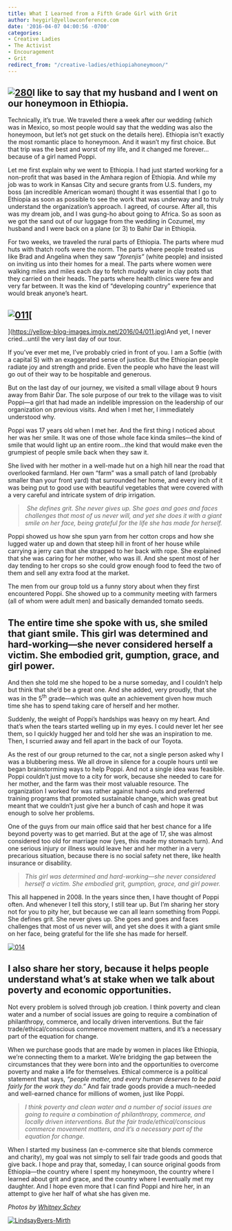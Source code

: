 ```yaml
---
title: What I Learned from a Fifth Grade Girl with Grit
author: heygirl@yellowconference.com
date: '2016-04-07 04:00:56 -0700'
categories:
- Creative Ladies
- The Activist
- Encouragement
- Grit
redirect_from: "/creative-ladies/ethiopiahoneymoon/"
---
```


## [![280](https://yellow-blog-images.imgix.net/2016/04/280.jpg)](https://yellow-blog-images.imgix.net/2016/04/280.jpg)I like to say that my husband and I went on our honeymoon in Ethiopia.

Technically, it’s true. We traveled there a week after our wedding (which was in Mexico, so most people would say that the wedding was also the honeymoon, but let’s not get stuck on the details here). Ethiopia isn’t exactly the most romantic place to honeymoon. And it wasn’t my first choice. But that trip was the best and worst of my life, and it changed me forever…because of a girl named Poppi.

Let me first explain why we went to Ethiopia. I had just started working for a non-profit that was based in the Amhara region of Ethiopia. And while my job was to work in Kansas City and secure grants from U.S. funders, my boss (an incredible American woman) thought it was essential that I go to Ethiopia as soon as possible to see the work that was underway and to truly understand the organization’s approach. I agreed, of course. After all, this was my dream job, and I was gung-ho about going to Africa. So as soon as we got the sand out of our luggage from the wedding in Cozumel, my husband and I were back on a plane (or 3) to Bahir Dar in Ethiopia.

For two weeks, we traveled the rural parts of Ethiopia. The parts where mud huts with thatch roofs were the norm. The parts where people treated us like Brad and Angelina when they saw _“forenjis”_ (white people) and insisted on inviting us into their homes for a meal. The parts where women were walking miles and miles each day to fetch muddy water in clay pots that they carried on their heads. The parts where health clinics were few and very far between. It was the kind of “developing country” experience that would break anyone’s heart.

## [![011](https://yellow-blog-images.imgix.net/2016/04/011.jpg)](https://yellow-blog-images.imgix.net/2016/04/011.jpg)[  
](https://yellow-blog-images.imgix.net/2016/04/011.jpg)And yet, I never cried…until the very last day of our tour.

If you’ve ever met me, I’ve probably cried in front of you. I am a Softie (with a capital S) with an exaggerated sense of justice. But the Ethiopian people radiate joy and strength and pride. Even the people who have the least will go out of their way to be hospitable and generous.

But on the last day of our journey, we visited a small village about 9 hours away from Bahir Dar. The sole purpose of our trek to the village was to visit Poppi—a girl that had made an indelible impression on the leadership of our organization on previous visits. And when I met her, I immediately understood why.

Poppi was 17 years old when I met her. And the first thing I noticed about her was her smile. It was one of those whole face kinda smiles—the kind of smile that would light up an entire room…the kind that would make even the grumpiest of people smile back when they saw it.

She lived with her mother in a well-made hut on a high hill near the road that overlooked farmland. Her own “farm” was a small patch of land (probably smaller than your front yard) that surrounded her home, and every inch of it was being put to good use with beautiful vegetables that were covered with a very careful and intricate system of drip irrigation.

>  _She defines grit. She never gives up. She goes and goes and faces challenges that most of us never will, and yet she does it with a giant smile on her face, being grateful for the life she has made for herself._

Poppi showed us how she spun yarn from her cotton crops and how she lugged water up and down that steep hill in front of her house while carrying a jerry can that she strapped to her back with rope. She explained that she was caring for her mother, who was ill. And she spent most of her day tending to her crops so she could grow enough food to feed the two of them and sell any extra food at the market.

The men from our group told us a funny story about when they first encountered Poppi. She showed up to a community meeting with farmers (all of whom were adult men) and basically demanded tomato seeds.

## The entire time she spoke with us, she smiled that giant smile. This girl was determined and hard-working—she never considered herself a victim. She embodied grit, gumption, grace, and girl power.

And then she told me she hoped to be a nurse someday, and I couldn’t help but think that she’d be a great one. And she added, very proudly, that she was in the 5<sup>th</sup> grade—which was quite an achievement given how much time she has to spend taking care of herself and her mother.

Suddenly, the weight of Poppi’s hardships was heavy on my heart. And that’s when the tears started welling up in my eyes. I could never let her see them, so I quickly hugged her and told her she was an inspiration to me. Then, I scurried away and fell apart in the back of our Toyota.

As the rest of our group returned to the car, not a single person asked why I was a blubbering mess. We all drove in silence for a couple hours until we began brainstorming ways to help Poppi. And not a single idea was feasible. Poppi couldn’t just move to a city for work, because she needed to care for her mother, and the farm was their most valuable resource. The organization I worked for was rather against hand-outs and preferred training programs that promoted sustainable change, which was great but meant that we couldn’t just give her a bunch of cash and hope it was enough to solve her problems.

One of the guys from our main office said that her best chance for a life beyond poverty was to get married. But at the age of 17, she was almost considered too old for marriage now (yes, this made my stomach turn). And one serious injury or illness would leave her and her mother in a very precarious situation, because there is no social safety net there, like health insurance or disability.

> _This girl was determined and hard-working—she never considered herself a victim. She embodied grit, gumption, grace, and girl power._

This all happened in 2008\. In the years since then, I have thought of Poppi often. And whenever I tell this story, I still tear up. But I’m sharing her story not for you to pity her, but because we can all learn something from Poppi. She defines grit. She never gives up. She goes and goes and faces challenges that most of us never will, and yet she does it with a giant smile on her face, being grateful for the life she has made for herself.

[![014](https://yellow-blog-images.imgix.net/2016/04/014.jpg)](https://yellow-blog-images.imgix.net/2016/04/014.jpg)

## **I also share her story, because it helps people understand what’s at stake when we talk about poverty and economic opportunities.**

Not every problem is solved through job creation. I think poverty and clean water and a number of social issues are going to require a combination of philanthropy, commerce, and locally driven interventions. But the fair trade/ethical/conscious commerce movement matters, and it’s a necessary part of the equation for change.

When we purchase goods that are made by women in places like Ethiopia, we’re connecting them to a market. We’re bridging the gap between the circumstances that they were born into and the opportunities to overcome poverty and make a life for themselves. Ethical commerce is a political statement that says, _“people matter, and every human deserves to be paid fairly for the work they do.”_ And fair trade goods provide a much-needed and well-earned chance for millions of women, just like Poppi.

> _I think poverty and clean water and a number of social issues are going to require a combination of philanthropy, commerce, and locally driven interventions. But the fair trade/ethical/conscious commerce movement matters, and it’s a necessary part of the equation for change._

When I started my business (an e-commerce site that blends commerce and charity), my goal was not simply to sell fair trade goods and goods that give back. I hope and pray that, someday, I can source original goods from Ethiopia—the country where I spent my honeymoon, the country where I learned about grit and grace, and the country where I eventually met my daughter. And I hope even more that I can find Poppi and hire her, in an attempt to give her half of what she has given me.

_Photos by [Whitney Schey](http://whitneydarling.com/)_

[![LindsayByers-Mirth](https://yellow-blog-images.imgix.net/2016/03/LindsayByers-Mirth.jpg)](http://www.societyb.com/)
